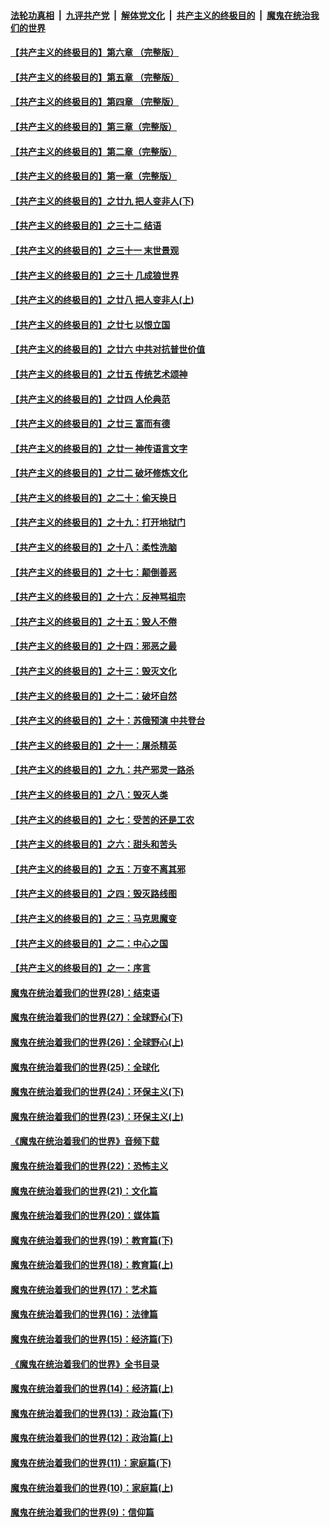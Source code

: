 ####  [法轮功真相](../../../../basic/blob/master/README.md?t=05121501) &nbsp;|&nbsp; [九评共产党](../../../../9ping.md/blob/master/README.md?t=05121501) &nbsp;|&nbsp; [解体党文化](../../../../jtdwh.md/blob/master/README.md?t=05121501)  &nbsp;|&nbsp; [共产主义的终极目的](../../../../gczydzjmd.md/blob/master/README.md?t=05121501) &nbsp;|&nbsp; [魔鬼在统治我们的世界](../../../../mgztzwmdsj.md/blob/master/README.md?t=05121501) 

#### [【共产主义的终极目的】第六章 （完整版）](../pages/nsc422/n11428913.md?t=05121501) 

#### [【共产主义的终极目的】第五章 （完整版）](../pages/nsc422/n11428912.md?t=05121501) 

#### [【共产主义的终极目的】第四章 （完整版）](../pages/nsc422/n11428907.md?t=05121501) 

#### [【共产主义的终极目的】第三章（完整版）](../pages/nsc422/n11428848.md?t=05121501) 

#### [【共产主义的终极目的】第二章（完整版）](../pages/nsc422/n11428831.md?t=05121501) 

#### [【共产主义的终极目的】第一章（完整版）](../pages/nsc422/n11417651.md?t=05121501) 

#### [【共产主义的终极目的】之廿九 把人变非人(下)](../pages/nsc422/n11344140.md?t=05121501) 

#### [【共产主义的终极目的】之三十二 结语](../pages/nsc422/n11360535.md?t=05121501) 

#### [【共产主义的终极目的】之三十一 末世景观](../pages/nsc422/n11351129.md?t=05121501) 

#### [【共产主义的终极目的】之三十 几成狼世界](../pages/nsc422/n11348280.md?t=05121501) 

#### [【共产主义的终极目的】之廿八 把人变非人(上)](../pages/nsc422/n11340492.md?t=05121501) 

#### [【共产主义的终极目的】之廿七 以恨立国](../pages/nsc422/n11336944.md?t=05121501) 

#### [【共产主义的终极目的】之廿六 中共对抗普世价值](../pages/nsc422/n11324785.md?t=05121501) 

#### [【共产主义的终极目的】之廿五 传统艺术颂神](../pages/nsc422/n11296396.md?t=05121501) 

#### [【共产主义的终极目的】之廿四 人伦典范](../pages/nsc422/n11296397.md?t=05121501) 

#### [【共产主义的终极目的】之廿三 富而有德](../pages/nsc422/n11283598.md?t=05121501) 

#### [【共产主义的终极目的】之廿一 神传语言文字](../pages/nsc422/n11263265.md?t=05121501) 

#### [【共产主义的终极目的】之廿二 破坏修炼文化](../pages/nsc422/n11245728.md?t=05121501) 

#### [【共产主义的终极目的】之二十：偷天换日](../pages/nsc422/n11238846.md?t=05121501) 

#### [【共产主义的终极目的】之十九：打开地狱门](../pages/nsc422/n11206376.md?t=05121501) 

#### [【共产主义的终极目的】之十八：柔性洗脑](../pages/nsc422/n11199994.md?t=05121501) 

#### [【共产主义的终极目的】之十七：颠倒善恶](../pages/nsc422/n11179782.md?t=05121501) 

#### [【共产主义的终极目的】之十六：反神骂祖宗](../pages/nsc422/n11166798.md?t=05121501) 

#### [【共产主义的终极目的】之十五：毁人不倦](../pages/nsc422/n11166792.md?t=05121501) 

#### [【共产主义的终极目的】之十四：邪恶之最](../pages/nsc422/n11150249.md?t=05121501) 

#### [【共产主义的终极目的】之十三：毁灭文化](../pages/nsc422/n11135227.md?t=05121501) 

#### [【共产主义的终极目的】之十二：破坏自然](../pages/nsc422/n11135214.md?t=05121501) 

#### [【共产主义的终极目的】之十：苏俄预演 中共登台](../pages/nsc422/n11118424.md?t=05121501) 

#### [【共产主义的终极目的】之十一：屠杀精英](../pages/nsc422/n11118442.md?t=05121501) 

#### [【共产主义的终极目的】之九：共产邪灵一路杀](../pages/nsc422/n11114139.md?t=05121501) 

#### [【共产主义的终极目的】之八：毁灭人类](../pages/nsc422/n11108503.md?t=05121501) 

#### [【共产主义的终极目的】之七：受苦的还是工农](../pages/nsc422/n11101809.md?t=05121501) 

#### [【共产主义的终极目的】之六：甜头和苦头](../pages/nsc422/n11096971.md?t=05121501) 

#### [【共产主义的终极目的】之五：万变不离其邪](../pages/nsc422/n11091285.md?t=05121501) 

#### [【共产主义的终极目的】之四：毁灭路线图](../pages/nsc422/n11086284.md?t=05121501) 

#### [【共产主义的终极目的】之三：马克思魔变](../pages/nsc422/n11061941.md?t=05121501) 

#### [【共产主义的终极目的】之二：中心之国](../pages/nsc422/n11047728.md?t=05121501) 

#### [【共产主义的终极目的】之一：序言](../pages/nsc422/n11086077.md?t=05121501) 

#### [魔鬼在统治着我们的世界(28)：结束语](../pages/nsc422/n10936246.md?t=05121501) 

#### [魔鬼在统治着我们的世界(27)：全球野心(下)](../pages/nsc422/n10928319.md?t=05121501) 

#### [魔鬼在统治着我们的世界(26)：全球野心(上)](../pages/nsc422/n10900318.md?t=05121501) 

#### [魔鬼在统治着我们的世界(25)：全球化](../pages/nsc422/n10788205.md?t=05121501) 

#### [魔鬼在统治着我们的世界(24)：环保主义(下)](../pages/nsc422/n10695307.md?t=05121501) 

#### [魔鬼在统治着我们的世界(23)：环保主义(上)](../pages/nsc422/n10688613.md?t=05121501) 

#### [《魔鬼在统治着我们的世界》音频下载](../pages/nsc422/n10635553.md?t=05121501) 

#### [魔鬼在统治着我们的世界(22)：恐怖主义](../pages/nsc422/n10614727.md?t=05121501) 

#### [魔鬼在统治着我们的世界(21)：文化篇](../pages/nsc422/n10597706.md?t=05121501) 

#### [魔鬼在统治着我们的世界(20)：媒体篇](../pages/nsc422/n10586579.md?t=05121501) 

#### [魔鬼在统治着我们的世界(19)：教育篇(下)](../pages/nsc422/n10564808.md?t=05121501) 

#### [魔鬼在统治着我们的世界(18)：教育篇(上)](../pages/nsc422/n10526970.md?t=05121501) 

#### [魔鬼在统治着我们的世界(17)：艺术篇](../pages/nsc422/n10499093.md?t=05121501) 

#### [魔鬼在统治着我们的世界(16)：法律篇](../pages/nsc422/n10485969.md?t=05121501) 

#### [魔鬼在统治着我们的世界(15)：经济篇(下)](../pages/nsc422/n10469975.md?t=05121501) 

#### [《魔鬼在统治着我们的世界》全书目录](../pages/nsc422/n10464261.md?t=05121501) 

#### [魔鬼在统治着我们的世界(14)：经济篇(上)](../pages/nsc422/n10457370.md?t=05121501) 

#### [魔鬼在统治着我们的世界(13)：政治篇(下)](../pages/nsc422/n10448270.md?t=05121501) 

#### [魔鬼在统治着我们的世界(12)：政治篇(上)](../pages/nsc422/n10444576.md?t=05121501) 

#### [魔鬼在统治着我们的世界(11)：家庭篇(下)](../pages/nsc422/n10440961.md?t=05121501) 

#### [魔鬼在统治着我们的世界(10)：家庭篇(上)](../pages/nsc422/n10435448.md?t=05121501) 

#### [魔鬼在统治着我们的世界(9)：信仰篇](../pages/nsc422/n10432159.md?t=05121501) 

